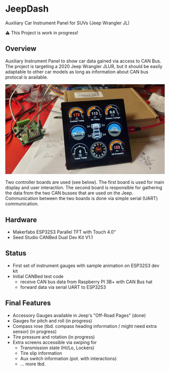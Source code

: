 # JeepDash
Auxiliary Car Instrument Panel for SUVs (Jeep Wrangler JL)

:warning: This Project is work in progress! 

## Overview
Auxiliary Instrument Panel to show car data gained via access to CAN Bus.
The project is targeting a 2020 Jeep Wrangler JLUR, but it should be easily adaptable to other car models as long as information about CAN bus protocal is available.

![alt text](https://github.com/jroever/JeepDash/blob/main/JeepDash480.jpg?raw=true)

Two controller boards are used (see below). 
The first board is used for main display and user interaction.
The second board is responsible for gathering the data from the two CAN busses that are used on the Jeep.
Communication between the two boards is done via simple serial (UART) communication.

## Hardware
- Makerfabs ESP32S3 Parallel TFT with Touch 4.0"
- Seed Studio CANBed Dual Dev Kit V1.1

## Status
- First set of instrument gauges with sample animation on ESP32S3 dev kit
- Initial CANBed test code
  - receive CAN bus data from Raspberry PI 3B+ with CAN Bus hat
  - forward data via serial UART to ESP32S3

## Final Features 
- Accessory Gauges available in Jeep's "Off-Road Pages" (done)
- Gauges for pitch and roll (in progress)
- Compass rose (tbd. compass heading information / might need extra sensor) (in progress)
- Tire pressure and rotation (in progress)
- Extra screens accessible via swiping for 
  - Transmission state (Hi/Lo, Lockers)
  - Tire slip information
  - Aux switch information (pot. with interactions)
  - ... more tbd.
